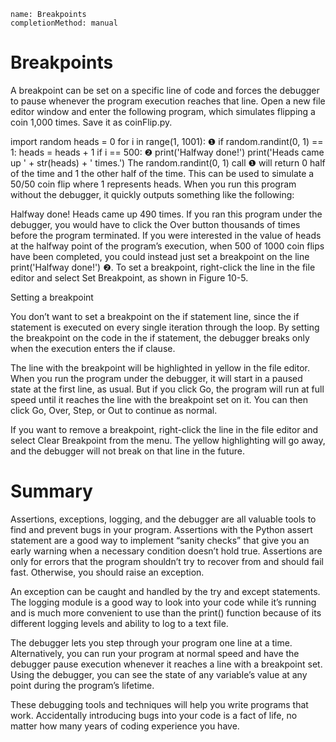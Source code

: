 ```ngMeta
name: Breakpoints
completionMethod: manual
```
# Breakpoints
A breakpoint can be set on a specific line of code and forces the debugger to pause whenever the program execution reaches that line. Open a new file editor window and enter the following program, which simulates flipping a coin 1,000 times. Save it as coinFlip.py.


   import random
   heads = 0
   for i in range(1, 1001):
❶     if random.randint(0, 1) == 1:
           heads = heads + 1
       if i == 500:
❷         print('Halfway done!')
   print('Heads came up ' + str(heads) + ' times.')
The random.randint(0, 1) call ❶ will return 0 half of the time and 1 the other half of the time. This can be used to simulate a 50/50 coin flip where 1 represents heads. When you run this program without the debugger, it quickly outputs something like the following:


Halfway done!
Heads came up 490 times.
If you ran this program under the debugger, you would have to click the Over button thousands of times before the program terminated. If you were interested in the value of heads at the halfway point of the program’s execution, when 500 of 1000 coin flips have been completed, you could instead just set a breakpoint on the line print('Halfway done!') ❷. To set a breakpoint, right-click the line in the file editor and select Set Breakpoint, as shown in Figure 10-5.

<!-- ![Anoop](assets/000001.jpg)
 -->
 Setting a breakpoint

You don’t want to set a breakpoint on the if statement line, since the if statement is executed on every single iteration through the loop. By setting the breakpoint on the code in the if statement, the debugger breaks only when the execution enters the if clause.

The line with the breakpoint will be highlighted in yellow in the file editor. When you run the program under the debugger, it will start in a paused state at the first line, as usual. But if you click Go, the program will run at full speed until it reaches the line with the breakpoint set on it. You can then click Go, Over, Step, or Out to continue as normal.

If you want to remove a breakpoint, right-click the line in the file editor and select Clear Breakpoint from the menu. The yellow highlighting will go away, and the debugger will not break on that line in the future.

# Summary
Assertions, exceptions, logging, and the debugger are all valuable tools to find and prevent bugs in your program. Assertions with the Python assert statement are a good way to implement “sanity checks” that give you an early warning when a necessary condition doesn’t hold true. Assertions are only for errors that the program shouldn’t try to recover from and should fail fast. Otherwise, you should raise an exception.

An exception can be caught and handled by the try and except statements. The logging module is a good way to look into your code while it’s running and is much more convenient to use than the print() function because of its different logging levels and ability to log to a text file.

The debugger lets you step through your program one line at a time. Alternatively, you can run your program at normal speed and have the debugger pause execution whenever it reaches a line with a breakpoint set. Using the debugger, you can see the state of any variable’s value at any point during the program’s lifetime.

These debugging tools and techniques will help you write programs that work. Accidentally introducing bugs into your code is a fact of life, no matter how many years of coding experience you have.

